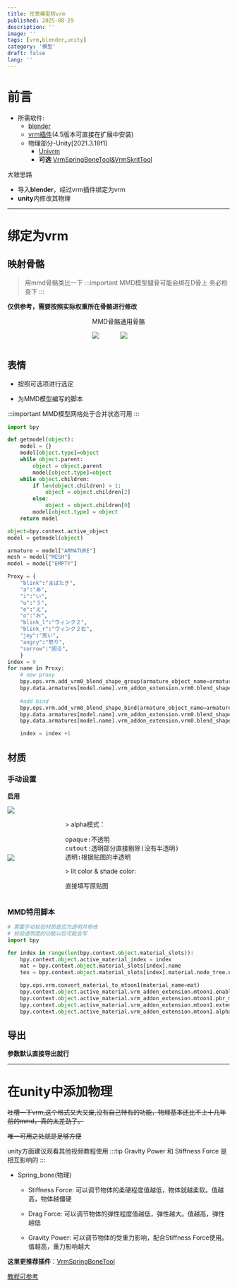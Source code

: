 ```yaml
---
title: 任意模型转vrm
published: 2025-08-29
description: ''
image: ''
tags: [vrm,blender,unity]
category: '模型'
draft: false 
lang: ''
---
```


# 前言
- 所需软件:
    - [blender](https://www.blender.org/)
    - [vrm插件](https://github.com/saturday06/VRM-Addon-for-Blender)(4.5版本可直接在扩展中安装)
    - 物理部分-Unity[2021.3.18f1]
        - [Univrm](https://github.com/vrm-c/UniVRM)
        - **可选** [VrmSpringBoneTool&VrmSkritTool](https://nalulululuna.booth.pm/items/4649509)
    

大致思路
- 导入**blender**，经过vrm插件绑定为vrm
- **unity**内修改其物理

---
# 绑定为vrm

## 映射骨骼

> 用mmd骨骼类比一下
:::important
MMD模型腿骨可能会绑在D骨上
务必检查下
:::

**仅供参考，需要按照实际权重所在骨骼进行修改**

<div style="display: flex;justify-content: center;">

<div>
MMD骨骼

![](image/mmd_map.avif)</div>

<div>
通用骨骼

![](image/bonemap.webp)</div>

</div>

## 表情
- 按照可选项进行选定

- 为MMD模型编写的脚本

:::important
MMD模型网格处于合并状态可用
:::

```python title="BlendShape_proxy.py"
import bpy

def getmodel(object):
    model = {}
    model[object.type]=object
    while object.parent:
        object = object.parent
        model[object.type]=object
    while object.children:
        if len(object.children) > 1:
            object = object.children[2]
        else:
            object = object.children[0]
        model[object.type] = object
    return model

object=bpy.context.active_object
model = getmodel(object)

armature = model["ARMATURE"]
mesh = model["MESH"]
model = model["EMPTY"]

Proxy = {
    "blink":"まばたき",
    "a":"あ",
    "i":"い",
    "u":"う",
    "e":"え",
    "o":"お",
    "blink_l":"ウィンク２",
    "blink_r":"ウィンク２右",
    "joy":"笑い",
    "angry":"怒り",
    "sorrow":"困る",
    }
index = 0
for name in Proxy:
    # new proxy
    bpy.ops.vrm.add_vrm0_blend_shape_group(armature_object_name=armature.name, name=name)
    bpy.data.armatures[model.name].vrm_addon_extension.vrm0.blend_shape_master.blend_shape_groups[index].preset_name = name
    
    #add bind
    bpy.ops.vrm.add_vrm0_blend_shape_bind(armature_object_name=armature.name, blend_shape_group_index=index)
    bpy.data.armatures[model.name].vrm_addon_extension.vrm0.blend_shape_master.blend_shape_groups[index].binds[0].mesh.bpy_object = bpy.data.objects[mesh.name]
    bpy.data.armatures[model.name].vrm_addon_extension.vrm0.blend_shape_master.blend_shape_groups[index].binds[0].index = Proxy[name]

    index = index +1
```

## 材质
### 手动设置

**启用**

![](image/mat.webp)

<div style="display: flex;margin: 0 auto;align-items: center;">

![](image/matset.webp)

<div style="display: flex;margin: 0 auto;align-items: left;">
<div>
> alpha模式：
<pre>
opaque:不透明
cutout:透明部分直接剔除(没有半透明)
透明:根据贴图的半透明
</pre>
> lit color & shade color:
<pre>
直接填写原贴图
</pre></div></div></div>

### MMD特用脚本
```python title="mmd2vrm_mat.py"
# 需要手动校验材质是否为透明并修改
# 校验透明度的功能以后可能会写 
import bpy

for index in range(len(bpy.context.object.material_slots)):
    bpy.context.object.active_material_index = index
    mat = bpy.context.object.material_slots[index].name
    tex = bpy.context.object.material_slots[index].material.node_tree.nodes["mmd_base_tex"].image.name

    bpy.ops.vrm.convert_material_to_mtoon1(material_name=mat)
    bpy.context.object.active_material.vrm_addon_extension.mtoon1.enabled = True
    bpy.context.object.active_material.vrm_addon_extension.mtoon1.pbr_metallic_roughness.base_color_texture.index.source = bpy.data.images[tex]
    bpy.context.object.active_material.vrm_addon_extension.mtoon1.extensions.vrmc_materials_mtoon.shade_multiply_texture.index.source = bpy.data.images[tex]
    bpy.context.object.active_material.vrm_addon_extension.mtoon1.alpha_mode = 'OPAQUE'
```

## 导出
**参数默认直接导出就行**


---

# 在unity中添加物理
~~吐槽一下vrm,这个格式又大又废,没有自己特有的功能，物理基本还比不上十几年前的mmd，真的太差劲了。~~

~~唯一可用之处就是足够方便~~

unity方面建议观看其他视频教程使用
:::tip
Gravlty Power 和 Stiffness Force 是相互影响的
:::
- Spring_bone(物理)

    - Stiffness Force: 可以调节物体的柔硬程度值越低，物体就越柔软。值越高，物体越僵硬

    - Drag Force: 可以调节物体的弹性程度值越低，弹性越大。值越高，弹性越低

    - Gravity Power: 可以调节物体的受重力影响，配合Stiffness Force使用。值越高，重力影响越大

**这里更推荐插件**：[VrmSpringBoneTool](https://nalulululuna.booth.pm/items/4649509)


[教程可参考](https://youtu.be/WpoeFCxHVnE)



